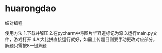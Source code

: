 # huarongdao
结对编程 


使用方法
1.下载并解压
2.在pycharm中将图片华容道标记为源
3.运行main.py文件，游戏打开
4.AI大比拼直接运行就好，如需上传题目则要手动更改对应部分，解题只需按8一键解题
